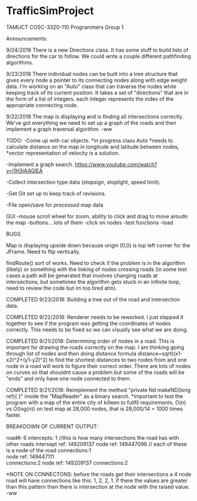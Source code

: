 # TrafficSimProject

TAMUCT COSC-3320-110 Programmers Group 1


Announcements:

9/24/2018 There is a new Directions class. It has some stuff to build lists of
directions for the car to follow. We could write a couple different pathfinding
algorithms. 

9/23/2018 There individual nodes can be built into a tree structure that gives
every node a pointer to its connecting nodes along with edge weight data. I'm
working on an "Auto" class that can traverse the nodes while keeping track
of its current position. It takes a set of "directions" that are in the
form of a list of integers. each integer represents the index of the appropriate
connecting node. 

9/22/2018 The map is displaying and is finding all intersections correctly. We've got
everything we need to set up a graph of the roads and then implement a 
graph traversal algorithm.
-ww

TODO:
-Come up with car objects.
 *in progress  class Auto
 *needs to calculate distance on the map in longitude and latitude between nodes,
    *vector representation of velocity is a solution. 

-Implement a graph search. 
https://www.youtube.com/watch?v=j1H3jAAGlEA

-Collect intersection type data (stopsign, stoplight, speed limit).

-Get Git set up to keep track of revisions.

-File open/save for _processed_ map data

GUI 
-mouse scroll wheel for zoom, ability to click and drag to move aroudn the map
-buttons... lots of them 
-click on nodes
-test functions 
-load 

BUGS

Map is displaying upside down because origin (0,0) is top left corner for the JFrame.
Need to flip vertically.

findRoute() sort of works. Need to check if the problem is in the algorithm (likely)
or something with the linking of nodes crossing roads (in some test cases a path
will be generated that involves changing roads at intersections, but sometimes
the algorithm gets stuck in an infinite loop, need to review the code but im too
tired atm). 

COMPLETED 9/23/2018: Building a tree out of the road and intersection data. 

COMPLETED 9/22/2018: Renderer needs to be reworked. I just slapped it together to see if the program was getting
the coordinates of nodes correctly. This needs to be fixed so we can visually see what we are doing. 


COMPLETED 9/21/2018: Determining order of nodes in a road. This is important for drawing the roads correctly on the map.
I am thinking going through list of nodes and then doing distance formula distance=sqrt((x1-x2)^2+(y1-y2)^2)
to find the shortest distances to two nodes from and one node in a road will work to figure their correct order.
There are lots of nodes on curves so that shouldnt cause a problem but some of the roads will be "ends" and only have one node connected to them. 

COMPLETED 9/21/2018: Reimplement the method "private Nd makeND(long ref){ }" inside the "MapReader" as a binary search. 
*important to test the program with a map of the entire city of killeen to fullfil requirements. 
O(n) vs O(log(n)) on test map at 28,000 nodes, that is 28,000/14 = 1000 times faster.  



BREAKDOWN OF CURRENT OUTPUT:

road#: 6 
intercepts: 1   //this is how many intersections the road has with other roads
intersept ref:	149209137
	node ref:	149447096   // each of these is a node of the road
	connections:1   
	node ref:	149447111   
	connections:2
	node ref:	149209137
	connections:2

*NOTE ON CONNECTONS: before the roads get their intersections a 4 node road will
have connections like this: 1, 2, 2, 1. if there the values are greater than this
pattern then there is intersection at the node with the raised value. 
-ww
